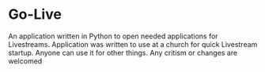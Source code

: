 # Go-Live
An application written in Python to open needed applications for Livestreams. Application was written to use at a church for quick Livestream startup.
Anyone can use it for other things.
Any critism or changes are welcomed

